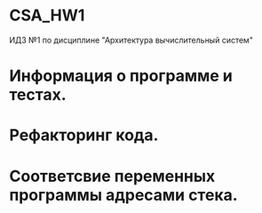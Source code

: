 # CSA_HW1
ИДЗ №1 по дисциплине "Архитектура вычислительный систем"
# Информация о программе и тестах.
# Рефакторинг кода.
# Соответсвие переменных программы адресами стека.
